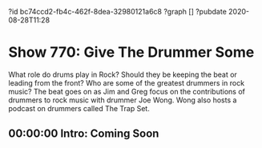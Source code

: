 ?id bc74ccd2-fb4c-462f-8dea-32980121a6c8
?graph []
?pubdate 2020-08-28T11:28
# Show 770: Give The Drummer Some

What role do drums play in Rock? Should they be keeping the beat or leading from the front? Who are some of the greatest drummers in rock music? The beat goes on as Jim and Greg focus on the contributions of drummers to rock music with drummer Joe Wong. Wong also hosts a podcast on drummers called The Trap Set.


## 00:00:00 Intro: Coming Soon
